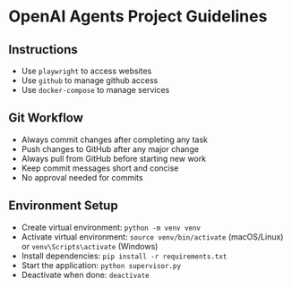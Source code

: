 # OpenAI Agents Project Guidelines

## Instructions
- Use `playwright` to access websites
- Use `github` to manage github access
- Use `docker-compose` to manage services

## Git Workflow
- Always commit changes after completing any task
- Push changes to GitHub after any major change
- Always pull from GitHub before starting new work
- Keep commit messages short and concise
- No approval needed for commits

## Environment Setup
- Create virtual environment: `python -m venv venv`
- Activate virtual environment: `source venv/bin/activate` (macOS/Linux) or `venv\Scripts\activate` (Windows)
- Install dependencies: `pip install -r requirements.txt`
- Start the application: `python supervisor.py`
- Deactivate when done: `deactivate`
